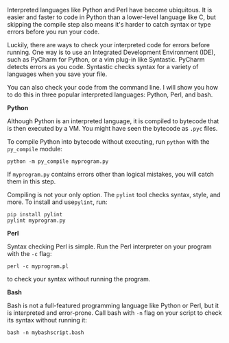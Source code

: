 Interpreted languages like Python and Perl have become ubiquitous. It is easier and faster to code in Python than a lower-level language like C, but skipping the compile step also means it\'s harder to catch syntax or type errors before you run your code. 

Luckily, there are ways to check your interpreted code for errors before running. One way is to use an Integrated Development Environment (IDE), such as PyCharm for Python, or a vim plug-in like Syntastic. PyCharm detects errors as you code. Syntastic checks syntax for a variety of languages when you save your file.

You can also check your code from the command line. I will show you how to do this in three popular interpreted languages: Python, Perl, and bash.

**Python**

Although Python is an interpreted language, it is  compiled to bytecode that is then executed by a VM. You might have seen the bytecode as ``.pyc`` files.

To compile Python into bytecode without executing, run ``python`` with the ``py_compile`` module:

    python -m py_compile myprogram.py
    
If ``myprogram.py`` contains errors other than logical mistakes, you will catch them in this step.

Compiling is not your only option. The ``pylint`` tool checks syntax, style, and more. To install and use``pylint``, run:

    pip install pylint
    pylint myprogram.py
    
**Perl**

Syntax checking Perl is simple. Run the Perl interpreter on your program with the ``-c`` flag:

    perl -c myprogram.pl
    
to check your syntax without running the program.

**Bash**

Bash is not a full-featured programming language like Python or Perl, but it is interpreted and error-prone. Call bash with ``-n`` flag on your script to check its syntax without running it:

    bash -n mybashscript.bash

